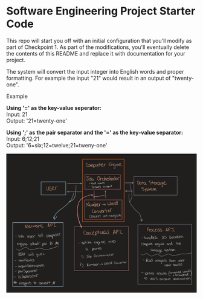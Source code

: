 # Software Engineering Project Starter Code

This repo will start you off with an initial configuration that you'll modify as part of Checkpoint 1. As part of the modifications, you'll eventually delete the contents of this README and replace it with documentation for your project.

The system will convert the input integer into English words and proper formatting. For example the input "21" would result in an output of "twenty-one". 

Example

**Using '=' as the key-value seperator:**  
Input: 21  
Output: '21=twenty-one'

**Using ';' as the pair separator and the '=' as the key-value separator:**  
Input: 6;12;21  
Output: '6=six;12=twelve;21=tweny-one'

![System Diagram API](https://github.com/CPS353-Suny-New-Paltz/project-starter-code-SebQuiles/blob/80a4cf6e5a0e9f669117b5e783dc75afeb9cee0a/Checkpoint2SystemDiagram.jpg?raw=true)
